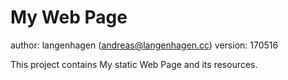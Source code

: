 # My Web Page

author: langenhagen (andreas@langenhagen.cc)
version: 170516



This project contains My static Web Page and its resources.